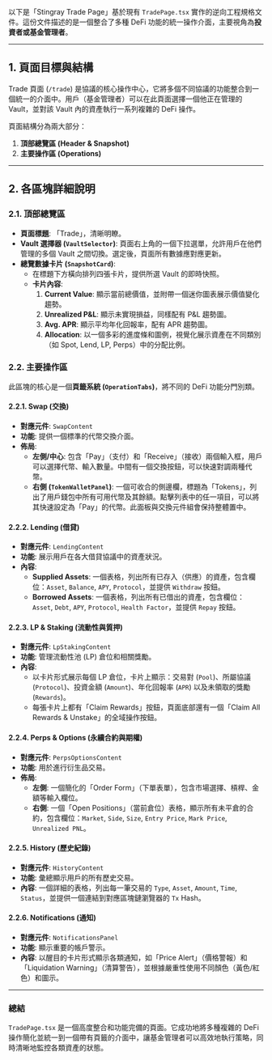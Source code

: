 以下是「Stingray Trade Page」基於現有 `TradePage.tsx` 實作的逆向工程規格文件。這份文件描述的是一個整合了多種 DeFi 功能的統一操作介面，主要視角為**投資者或基金管理者**。

---

## 1. 頁面目標與結構

Trade 頁面 (`/trade`) 是協議的核心操作中心，它將多個不同協議的功能整合到一個統一的介面中。用戶（基金管理者）可以在此頁面選擇一個他正在管理的 Vault，並對該 Vault 內的資產執行一系列複雜的 DeFi 操作。

頁面結構分為兩大部分：

1.  **頂部總覽區 (Header & Snapshot)**
2.  **主要操作區 (Operations)**

---

## 2. 各區塊詳細說明

### 2.1. 頂部總覽區

*   **頁面標題**: 「Trade」，清晰明瞭。
*   **Vault 選擇器 (`VaultSelector`)**: 頁面右上角的一個下拉選單，允許用戶在他們管理的多個 Vault 之間切換。選定後，頁面所有數據應對應更新。
*   **總覽數據卡片 (`SnapshotCard`)**:
    *   在標題下方橫向排列四張卡片，提供所選 Vault 的即時快照。
    *   **卡片內容**:
        1.  **Current Value**: 顯示當前總價值，並附帶一個迷你圖表展示價值變化趨勢。
        2.  **Unrealized P&L**: 顯示未實現損益，同樣配有 P&L 趨勢圖。
        3.  **Avg. APR**: 顯示平均年化回報率，配有 APR 趨勢圖。
        4.  **Allocation**: 以一個多彩的進度條和圖例，視覺化展示資產在不同類別（如 Spot, Lend, LP, Perps）中的分配比例。

### 2.2. 主要操作區

此區塊的核心是一個**頁籤系統 (`OperationTabs`)**，將不同的 DeFi 功能分門別類。

#### 2.2.1. Swap (交換)

*   **對應元件**: `SwapContent`
*   **功能**: 提供一個標準的代幣交換介面。
*   **佈局**:
    *   **左側/中心**: 包含「Pay」（支付）和「Receive」（接收）兩個輸入框，用戶可以選擇代幣、輸入數量。中間有一個交換按鈕，可以快速對調兩種代幣。
    *   **右側 (`TokenWalletPanel`)**: 一個可收合的側邊欄，標題為「Tokens」，列出了用戶錢包中所有可用代幣及其餘額。點擊列表中的任一項目，可以將其快速設定為「Pay」的代幣。此面板與交換元件組會保持整體置中。

#### 2.2.2. Lending (借貸)

*   **對應元件**: `LendingContent`
*   **功能**: 展示用戶在各大借貸協議中的資產狀況。
*   **內容**:
    *   **Supplied Assets**: 一個表格，列出所有已存入（供應）的資產，包含欄位：`Asset`, `Balance`, `APY`, `Protocol`，並提供 `Withdraw` 按鈕。
    *   **Borrowed Assets**: 一個表格，列出所有已借出的資產，包含欄位：`Asset`, `Debt`, `APY`, `Protocol`, `Health Factor`，並提供 `Repay` 按鈕。

#### 2.2.3. LP & Staking (流動性與質押)

*   **對應元件**: `LpStakingContent`
*   **功能**: 管理流動性池 (LP) 倉位和相關獎勵。
*   **內容**:
    *   以卡片形式展示每個 LP 倉位，卡片上顯示：交易對 (`Pool`)、所屬協議 (`Protocol`)、投資金額 (`Amount`)、年化回報率 (`APR`) 以及未領取的獎勵 (`Rewards`)。
    *   每張卡片上都有「Claim Rewards」按鈕，頁面底部還有一個「Claim All Rewards & Unstake」的全域操作按鈕。

#### 2.2.4. Perps & Options (永續合約與期權)

*   **對應元件**: `PerpsOptionsContent`
*   **功能**: 用於進行衍生品交易。
*   **佈局**:
    *   **左側**: 一個簡化的「Order Form」（下單表單），包含市場選擇、槓桿、金額等輸入欄位。
    *   **右側**: 一個「Open Positions」（當前倉位）表格，顯示所有未平倉的合約，包含欄位：`Market`, `Side`, `Size`, `Entry Price`, `Mark Price`, `Unrealized PNL`。

#### 2.2.5. History (歷史紀錄)

*   **對應元件**: `HistoryContent`
*   **功能**: 彙總顯示用戶的所有歷史交易。
*   **內容**: 一個詳細的表格，列出每一筆交易的 `Type`, `Asset`, `Amount`, `Time`, `Status`，並提供一個連結到對應區塊鏈瀏覽器的 `Tx` Hash。

#### 2.2.6. Notifications (通知)

*   **對應元件**: `NotificationsPanel`
*   **功能**: 顯示重要的帳戶警示。
*   **內容**: 以醒目的卡片形式顯示各類通知，如「Price Alert」（價格警報）和「Liquidation Warning」（清算警告），並根據嚴重性使用不同顏色（黃色/紅色）和圖示。

---

### 總結

`TradePage.tsx` 是一個高度整合和功能完備的頁面。它成功地將多種複雜的 DeFi 操作簡化並統一到一個帶有頁籤的介面中，讓基金管理者可以高效地執行策略，同時清晰地監控各類資產的狀態。